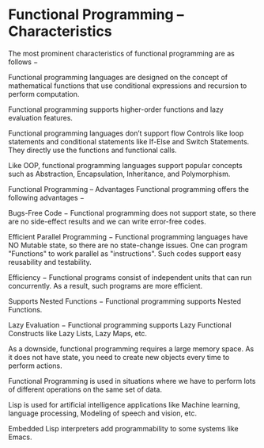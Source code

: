 # Functional Programming – Characteristics

The most prominent characteristics of functional programming are as follows −

Functional programming languages are designed on the concept of mathematical functions that use conditional expressions and recursion to perform computation.

Functional programming supports higher-order functions and lazy evaluation features.

Functional programming languages don’t support flow Controls like loop statements and conditional statements like If-Else and Switch Statements. They directly use the functions and functional calls.

Like OOP, functional programming languages support popular concepts such as Abstraction, Encapsulation, Inheritance, and Polymorphism.

Functional Programming – Advantages
Functional programming offers the following advantages −

Bugs-Free Code − Functional programming does not support state, so there are no side-effect results and we can write error-free codes.

Efficient Parallel Programming − Functional programming languages have NO Mutable state, so there are no state-change issues. One can program "Functions" to work parallel as "instructions". Such codes support easy reusability and testability.

Efficiency − Functional programs consist of independent units that can run concurrently. As a result, such programs are more efficient.

Supports Nested Functions − Functional programming supports Nested Functions.

Lazy Evaluation − Functional programming supports Lazy Functional Constructs like Lazy Lists, Lazy Maps, etc.

As a downside, functional programming requires a large memory space. As it does not have state, you need to create new objects every time to perform actions.

Functional Programming is used in situations where we have to perform lots of different operations on the same set of data.

Lisp is used for artificial intelligence applications like Machine learning, language processing, Modeling of speech and vision, etc.

Embedded Lisp interpreters add programmability to some systems like Emacs.
